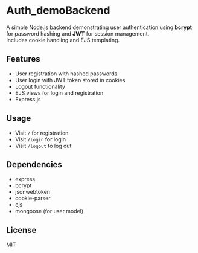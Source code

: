 # Auth_demoBackend

A simple Node.js backend demonstrating user authentication using **bcrypt** for password hashing and **JWT** for session management.  
Includes cookie handling and EJS templating.

## Features

- User registration with hashed passwords
- User login with JWT token stored in cookies
- Logout functionality
- EJS views for login and registration
- Express.js


## Usage

- Visit `/` for registration
- Visit `/login` for login
- Visit `/logout` to log out

## Dependencies

- express
- bcrypt
- jsonwebtoken
- cookie-parser
- ejs
- mongoose (for user model)

## License

MIT
